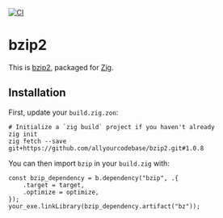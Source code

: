 [![CI](https://github.com/allyourcodebase/bzip2/actions/workflows/ci.yaml/badge.svg)](https://github.com/allyourcodebase/bzip2/actions)

# bzip2

This is [bzip2](ttps://github.com/libarchive/bzip2), packaged for [Zig](https://ziglang.org/).

## Installation

First, update your `build.zig.zon`:

```
# Initialize a `zig build` project if you haven't already
zig init
zig fetch --save git+https://github.com/allyourcodebase/bzip2.git#1.0.8
```

You can then import `bzip` in your `build.zig` with:

```zig
const bzip_dependency = b.dependency("bzip", .{
    .target = target,
    .optimize = optimize,
});
your_exe.linkLibrary(bzip_dependency.artifact("bz"));
```

